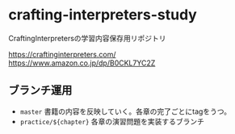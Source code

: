 # crafting-interpreters-study
CraftingInterpretersの学習内容保存用リポジトリ

https://craftinginterpreters.com/  
https://www.amazon.co.jp/dp/B0CKL7YC2Z

## ブランチ運用

- `master`  書籍の内容を反映していく。各章の完了ごとにtagをうつ。
- `practice/${chapter}` 各章の演習問題を実装するブランチ

